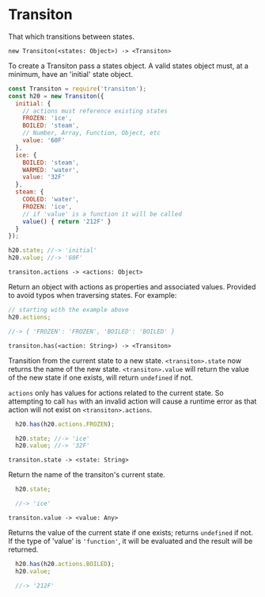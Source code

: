 # Transiton
That which transitions between states.

`new Transiton(<states: Object>) -> <Transiton>`

To create a Transiton pass a states object. A valid states object must, at a
minimum, have an 'initial' state object.

```js
const Transiton = require('transiton');
const h20 = new Transiton({
  initial: {
    // actions must reference existing states
    FROZEN: 'ice',
    BOILED: 'steam',
    // Number, Array, Function, Object, etc
    value: '60F'
  },
  ice: {
    BOILED: 'steam',
    WARMED: 'water',
    value: '32F'
  },
  steam: {
    COOLED: 'water',
    FROZEN: 'ice',
    // if 'value' is a function it will be called
    value() { return '212F' }
  }
});

h20.state; //-> 'initial'
h20.value; //-> '60F'
```

`transiton.actions -> <actions: Object>`

Return an object with actions as properties and associated values. Provided to
avoid typos when traversing states. For example:

```js
// starting with the example above
h20.actions;

//-> { 'FROZEN': 'FROZEN', 'BOILED': 'BOILED' }
```

`transiton.has(<action: String>) -> <Transiton>`

Transition from the current state to a new state. `<transiton>.state` now returns
the name of the new state. `<transiton>.value` will return the value of the new
state if one exists, will return `undefined` if not.

`actions` only has values for actions related to the current state. So
attempting to call `has` with an invalid action will cause a runtime error
as that action will not exist on `<transiton>.actions`.

```js
  h20.has(h20.actions.FROZEN);

  h20.state; //-> 'ice'
  h20.value; //-> '32F'
```

`transiton.state -> <state: String>`

Return the name of the transiton's current state.

```js
  h20.state;

  //-> 'ice'
```

`transiton.value -> <value: Any>`

Returns the value of the current state if one exists; returns `undefined`
if not. If the type of 'value' is `'function'`, it will be evaluated and the
result will be returned.

```js
  h20.has(h20.actions.BOILED);
  h20.value;

  //-> '212F'
```